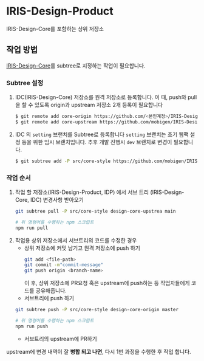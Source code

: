 # IRIS-Design-Product

IRIS-Design-Core를 포함하는 상위 저장소

## 작업 방법
[IRIS-Design-Core](https://github.com/mobigen/IRIS-Design-Core)를 subtree로 지정하는 작업이 필요합니다.
### Subtree 설정

1. IDC(IRIS-Design-Core) 저장소를 원격 저장소로 등록합니다. 이 때, push와 pull을 할 수 있도록 origin과 upstream 저장소 2개 등록이 필요합니다
   ```bash
   $ git remote add core-origin https://github.com/<본인계정>/IRIS-Design-Core
   $ git remote add core-upstream https://github.com/mobigen/IRIS-Design-Core
   ``` 
2. IDC 의 `setting` 브랜치를 Subtree로 등록합니다
   `setting` 브랜치는 초기 웹팩 설정 등을 위한 임시 브랜치입니다. 추후 개발 진행시 `dev` 브랜치로 변경이 필요합니다.
   ```bash
   $ git subtree add -P src/core-style https://github.com/mobigen/IRIS-Design-Core.git setting
   ```

### 작업 순서
1. 작업 할 저장소(IRIS-Design-Product, IDP) 에서 서브 트리 (IRIS-Design-Core, IDC) 변경사항 받아오기
   ```bash
   git subtree pull -P src/core-style design-core-upstrea main

   # 위 명령어를 수행하는 npm 스크립트
   npm run pull
   ```
2. 작업용 상위 저장소에서 서브트리의 코드를 수정한 경우
   - 상위 저장소에 커밋 남기고 원격 저장소에 push 하기
     ```bash
     git add <file-path>
     git commit -m"commit-message"
     git push origin <branch-name>
     ```
     이 후, 상위 저장소에 PR요청 혹은 upstream에 push하는 등 작업자들에게 코드를 공유해줍니다.
   - 서브트리에 push 하기
   ```bash
   git subtree push -P src/core-style design-core-origin master

   # 위 명령어를 수행하는 npm 스크립트
   npm run push
   ```
   - 서브트리의 upstream에 PR하기

upstream에 변경 내역이 잘 **병합 되고 나면**, 다시 1번 과정을 수행한 후 작업 합니다.